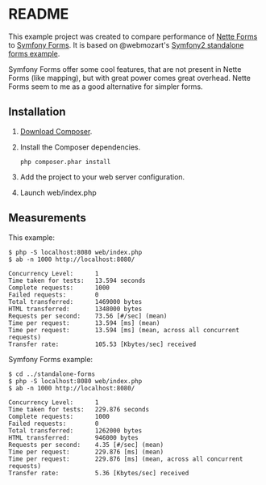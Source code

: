 README
======

This example project was created to compare performance of [Nette Forms][3] to [Symfony Forms][4]. It is based on @webmozart's [Symfony2 standalone forms example][2].

Symfony Forms offer some cool features, that are not present in Nette Forms (like mapping), but with great power comes great overhead. Nette Forms seem to me as a good alternative for simpler forms.

Installation
------------

1. [Download Composer][1].

2. Install the Composer dependencies.

   ```
   php composer.phar install
   ```

3. Add the project to your web server configuration.

4. Launch web/index.php

Measurements
------------

This example:

   ```
   $ php -S localhost:8080 web/index.php
   $ ab -n 1000 http://localhost:8080/
   
   Concurrency Level:      1
   Time taken for tests:   13.594 seconds
   Complete requests:      1000
   Failed requests:        0
   Total transferred:      1469000 bytes
   HTML transferred:       1348000 bytes
   Requests per second:    73.56 [#/sec] (mean)
   Time per request:       13.594 [ms] (mean)
   Time per request:       13.594 [ms] (mean, across all concurrent requests)
   Transfer rate:          105.53 [Kbytes/sec] received
   ```

Symfony Forms example:

   ```
   $ cd ../standalone-forms
   $ php -S localhost:8080 web/index.php
   $ ab -n 1000 http://localhost:8080/

   Concurrency Level:      1
   Time taken for tests:   229.876 seconds
   Complete requests:      1000
   Failed requests:        0
   Total transferred:      1262000 bytes
   HTML transferred:       946000 bytes
   Requests per second:    4.35 [#/sec] (mean)
   Time per request:       229.876 [ms] (mean)
   Time per request:       229.876 [ms] (mean, across all concurrent requests)
   Transfer rate:          5.36 [Kbytes/sec] received
   ```


[1]: http://getcomposer.org/doc/00-intro.md
[2]: https://github.com/webmozart/standalone-forms
[3]: https://github.com/nette/forms
[4]: http://symfony.com/doc/current/components/form/introduction.html
